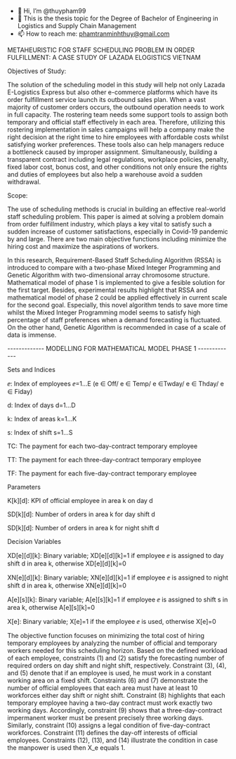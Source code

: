 - 👋 Hi, I’m @thuypham99
- 👀 This is the thesis topic for the Degree of Bachelor of Engineering in Logistics and Supply Chain Management
- 📫 How to reach me: phamtranminhthuy@gmail.com

METAHEURISTIC FOR STAFF SCHEDULING PROBLEM IN ORDER FULFILLMENT: A CASE STUDY OF LAZADA ELOGISTICS VIETNAM

Objectives of Study: 

The solution of the scheduling model in this study will help not only Lazada E-Logistics Express but also other e-commerce platforms which have its order fulfillment service launch its outbound sales plan. When a vast majority of customer orders occurs, the outbound operation needs to work in full capacity. The rostering team needs some support tools to assign both temporary and official staff effectively in each area. Therefore, utilizing this rostering implementation in sales campaigns will help a company make the right decision at the right time to hire employees with affordable costs whilst satisfying worker preferences. These tools also can help managers reduce a bottleneck caused by improper assignment. Simultaneously, building a transparent contract including legal regulations, workplace policies, penalty, fixed labor cost, bonus cost, and other conditions not only ensure the rights and duties of employees but also help a warehouse avoid a sudden withdrawal.

Scope:

The use of scheduling methods is crucial in building an effective real-world staff scheduling problem. This paper is aimed at solving a problem domain from order fulfillment industry, which plays a key vital to satisfy such a sudden increase of customer satisfactions, especially in Covid-19 pandemic by and large. There are two main objective functions including minimize the hiring cost and maximize the aspirations of workers. 

In this research, Requirement-Based Staff Scheduling Algorithm (RSSA) is introduced to compare with a two-phase Mixed Integer Programming and Genetic Algorithm with two-dimensional array chromosome structure. Mathematical model of phase 1 is implemented to give a fesible solution for the first target. Besides, experimental results highlight that RSSA and mathematical model of phase 2 could be applied effectively in current scale for the second goal. Especially, this novel algorithm tends to save more time whilst the Mixed Integer Programming model seems to satisfy high percentage of staff preferences when a demand forecasting is fluctuated. On the other hand, Genetic Algorithm is recommended in case of a scale of data is immense. 

------------- MODELLING FOR MATHEMATICAL MODEL PHASE 1 -------------

Sets and Indices

ⅇ: Index of employees ⅇ=1…E (e ∈ Off/ e ∈ Temp/ e ∈Twday/ e ∈ Thday/ e ∈ Fiday)

d: Index of days d=1…D

k: Index of areas k=1…K

s: Index of shift s=1…S

TC: The payment for each two-day-contract temporary employee

TT: The payment for each three-day-contract temporary employee

TF: The payment for each five-day-contract temporary employee


Parameters	

K[k][d]: KPI of official employee in area k on day d

SD[k][d]: Number of orders in area k for day shift d

SD[k][d]: Number of orders in area k for night shift d


Decision Variables	

XD[e][d][k]: Binary variable; XD[e][d][k]=1 if employee ⅇ is assigned to day shift d in area k, otherwise XD[e][d][k]=0

XN[e][d][k]: Binary variable; XN[e][d][k]=1 if employee ⅇ is assigned to night shift d in area k, otherwise XN[e][d][k]=0

A[e][s][k]: Binary variable; A[e][s][k]=1 if employee ⅇ is assigned to shift s in area k, otherwise A[e][s][k]=0

X[e]: Binary variable; X[e]=1 if the employee  ⅇ is used, otherwise X[e]=0


The objective function focuses on minimizing the total cost of hiring temporary employees by analyzing the number of official and temporary workers needed for this scheduling horizon. 
Based on the defined workload of each employee, constraints (1) and (2) satisfy the forecasting number of required orders on day shift and night shift, respectively.
Constraint (3), (4), and (5) denote that if an employee is used, he must work in a constant working area on a fixed shift. 
Constraints (6) and (7) demonstrate the number of official employees that each area must have at least 10 workforces either day shift or night shift. 
Constraint (8) highlights that each temporary employee having a two-day contract must work exactly two working days. 
Accordingly, constraint (9) shows that a three-day-contract impermanent worker must be present precisely three working days. 
Similarly, constraint (10) assigns a legal condition of five-day-contract workforces. 
Constraint (11) defines the day-off interests of official employees. 
Constraints (12), (13), and (14) illustrate the condition in case the manpower is used then X_e equals 1.

<!---
thuypham99/thuypham99 is a ✨ special ✨ repository because its `README.md` (this file) appears on your GitHub profile.
You can click the Preview link to take a look at your changes.
--->

